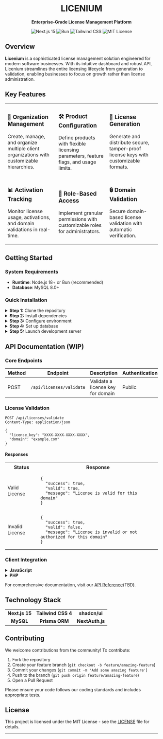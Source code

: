 <div align="center">

# LICENIUM

  <p><strong>Enterprise-Grade License Management Platform</strong></p>

  <div>
      <img src="https://img.shields.io/badge/Next.js-15-black?style=flat-square&logo=next.js" alt="Next.js 15" />
      <img src="https://img.shields.io/badge/Bun-Latest-F9F1E1?style=flat-square&logo=bun" alt="Bun" />
      <img src="https://img.shields.io/badge/Tailwind-4-38B2AC?style=flat-square&logo=tailwind-css" alt="Tailwind CSS" />
      <img src="https://img.shields.io/badge/License-MIT-blue?style=flat-square" alt="MIT License" />
  </div>
</div>

## Overview

**Licenium** is a sophisticated license management solution engineered for modern software businesses. With its intuitive dashboard and robust API, Licenium streamlines the entire licensing lifecycle from generation to validation, enabling businesses to focus on growth rather than license administration.

## Key Features

<table>
  <tr>
    <td width="33%">
      <h3>🏢 Organization Management</h3>
      <p>Create, manage, and organize multiple client organizations with customizable hierarchies.</p>
    </td>
    <td width="33%">
      <h3>🛠️ Product Configuration</h3>
      <p>Define products with flexible licensing parameters, feature flags, and usage limits.</p>
    </td>
    <td width="33%">
      <h3>🔑 License Generation</h3>
      <p>Generate and distribute secure, tamper-proof license keys with customizable formats.</p>
    </td>
  </tr>
  <tr>
    <td width="33%">
      <h3>📊 Activation Tracking</h3>
      <p>Monitor license usage, activations, and domain validations in real-time.</p>
    </td>
    <td width="33%">
      <h3>👥 Role-Based Access</h3>
      <p>Implement granular permissions with customizable roles for administrators.</p>
    </td>
    <td width="33%">
      <h3>🔒 Domain Validation</h3>
      <p>Secure domain-based license validation with automatic verification.</p>
    </td>
  </tr>
</table>

## Getting Started

### System Requirements

- **Runtime**: Node.js 18+ or Bun (recommended)
- **Database**: MySQL 8.0+

### Quick Installation

<details>
<summary><b>Step 1:</b> Clone the repository</summary>

```bash
git clone https://github.com/Yimikami/licenium.git
cd licenium
```

</details>

<details>
<summary><b>Step 2:</b> Install dependencies</summary>

```bash
bun install
```

</details>

<details>
<summary><b>Step 3:</b> Configure environment</summary>

```bash
cp .env.example .env.local
```

Edit `.env.local` with your database credentials and other required settings.

</details>

<details>
<summary><b>Step 4:</b> Set up database</summary>

```bash
bunx prisma migrate dev
bunx prisma generate
bun run db:seed
```

</details>

<details>
<summary><b>Step 5:</b> Launch development server</summary>

```bash
bun run dev
```

Navigate to [http://localhost:3000](http://localhost:3000) in your browser

</details>

## API Documentation (WIP)

### Core Endpoints

| Method | Endpoint                 | Description                       | Authentication |
| ------ | ------------------------ | --------------------------------- | -------------- |
| POST   | `/api/licenses/validate` | Validate a license key for domain | Public         |

### License Validation

```http
POST /api/licenses/validate
Content-Type: application/json

{
  "license_key": "XXXX-XXXX-XXXX-XXXX",
  "domain": "example.com"
}
```

#### Responses

<table>
  <tr>
    <th>Status</th>
    <th>Response</th>
  </tr>
  <tr>
    <td>Valid License</td>
    <td>
      <pre><code>{
  "success": true,
  "valid": true,
  "message": "License is valid for this domain"
}</code></pre>
    </td>
  </tr>
  <tr>
    <td>Invalid License</td>
    <td>
      <pre><code>{
  "success": true,
  "valid": false,
  "message": "License is invalid or not authorized for this domain"
}</code></pre>
    </td>
  </tr>
</table>

### Client Integration

<details>
<summary><b>JavaScript</b></summary>

```javascript
async function validateLicense(licenseKey, domain) {
  try {
    const response = await fetch(
      "https://yourdomain.com/api/licenses/validate",
      {
        method: "POST",
        headers: { "Content-Type": "application/json" },
        body: JSON.stringify({
          license_key: licenseKey,
          domain: domain,
        }),
      }
    );

    return await response.json();
  } catch (error) {
    console.error("Error validating license:", error);
    return { success: false, message: "Error validating license" };
  }
}
```

</details>

<details>
<summary><b>PHP</b></summary>

```php
<?php
function validateLicense($licenseKey, $domain) {
  $url = 'https://yourdomain.com/api/licenses/validate';
  $data = [
    'license_key' => $licenseKey,
    'domain' => $domain
  ];

  $options = [
    'http' => [
      'header'  => "Content-type: application/json\r\n",
      'method'  => 'POST',
      'content' => json_encode($data)
    ]
  ];

  $context = stream_context_create($options);
  $result = file_get_contents($url, false, $context);

  if ($result === FALSE) {
    return ['success' => false, 'message' => 'Error validating license'];
  }

  return json_decode($result, true);
}
?>
```

</details>

For comprehensive documentation, visit our [API Reference](#)(TBD).

## Technology Stack

<div align="center">
  <table>
    <tr>
      <td align="center"><strong>Next.js 15</strong></td>
      <td align="center"><strong>Tailwind CSS 4</strong></td>
      <td align="center"><strong>shadcn/ui</strong></td>
    </tr>
    <tr>
      <td align="center"><strong>MySQL</strong></td>
      <td align="center"><strong>Prisma ORM</strong></td>
      <td align="center"><strong>NextAuth.js</strong></td>
    </tr>
  </table>
</div>

## Contributing

We welcome contributions from the community! To contribute:

1. Fork the repository
2. Create your feature branch (`git checkout -b feature/amazing-feature`)
3. Commit your changes (`git commit -m 'Add some amazing feature'`)
4. Push to the branch (`git push origin feature/amazing-feature`)
5. Open a Pull Request

Please ensure your code follows our coding standards and includes appropriate tests.

## License

This project is licensed under the MIT License - see the [LICENSE](LICENSE) file for details.

---
